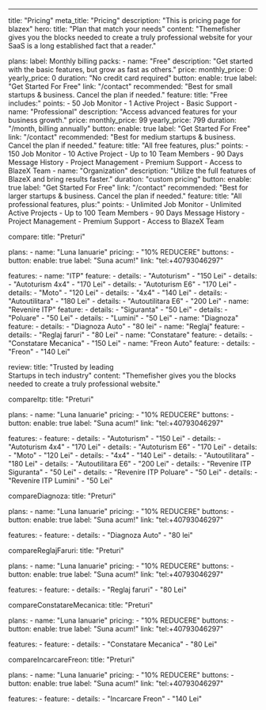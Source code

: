 ---
title: "Pricing"
meta_title: "Pricing"
description: "This is pricing page for blazex"
hero:
  title: "Plan that match your needs"
  content: "Themefisher gives you the blocks needed to create a truly professional website for your SaaS is a long established fact that a reader."

plans:
  label: Monthly billing
  packs:
    - name: "Free"
      description: "Get started with the basic features, but grow as fast as others."
      price:
        monthly_price: 0
        yearly_price: 0
      duration: "No credit card required"
      button:
        enable: true
        label: "Get Started For Free"
        link: "/contact"
      recommended: "Best for small startups & business. Cancel the plan if needed."
      feature:
        title: "Free includes:"
        points:
          - 50 Job Monitor
          - 1 Active Project
          - Basic Support
    - name: "Professional"
      description: "Access advanced features for your business growth."
      price:
        monthly_price: 99
        yearly_price: 799
      duration: "/month, billing annually"
      button:
        enable: true
        label: "Get Started For Free"
        link: "/contact"
      recommended: "Best for medium startups & business. Cancel the plan if needed."
      feature:
        title: "All free features, plus:"
        points:
          - 150 Job Monitor
          - 10 Active Project
          - Up to 10 Team Members
          - 90 Days Message History
          - Project Management
          - Premium Support
          - Access to BlazeX Team
    - name: "Organization"
      description: "Utilize the full features of BlazeX and bring results faster."
      duration: "custom pricing"
      button:
        enable: true
        label: "Get Started For Free"
        link: "/contact"
      recommended: "Best for larger startups & business. Cancel the plan if needed."
      feature:
        title: "All professional features, plus:"
        points:
          - Unlimited Job Monitor
          - Unlimited Active Projects
          - Up to 100 Team Members
          - 90 Days Message History
          - Project Management
          - Premium Support
          - Access to BlazeX Team

compare:
  title: "Preturi"

  plans:
    - name: "Luna Ianuarie"
  pricing:
    - "10% REDUCERE"
  buttons:
    - button:
        enable: true
        label: "Suna acum!"
        link: "tel:+40793046297"

  features:
    - name: "ITP"
      feature:
        - details:
            - "Autoturism"
            - "150 Lei"
        - details:
            - "Autoturism 4x4"
            - "170 Lei"
        - details:
            - "Autoturism E6"
            - "170 Lei"
        - details:
            - "Moto"
            - "120 Lei"
        - details:
            - "4x4"
            - "140 Lei"
        - details:
            - "Autoutilitara"
            - "180 Lei"
        - details:
            - "Autoutilitara E6"
            - "200 Lei"
    - name: "Revenire ITP"
      feature:
        - details:
            - "Siguranta"
            - "50 Lei"
        - details:
            - "Poluare"
            - "50 Lei"
        - details:
            - "Lumini"
            - "50 Lei"
    - name: "Diagnoza"
      feature:
        - details:
            - "Diagnoza Auto"
            - "80 lei"
    - name: "Reglaj"
      feature:
        - details:
            - "Reglaj faruri"
            - "80 Lei"
    - name: "Constatare"
      feature:
        - details:
            - "Constatare Mecanica"
            - "150 Lei"
    - name: "Freon Auto"
      feature:
        - details:
            - "Freon"
            - "140 Lei"

review:
  title: "Trusted by leading <br> Startups in tech industry"
  content: "Themefisher gives you the blocks needed to create a truly professional website."



compareItp:
  title: "Preturi"

  plans:
    - name: "Luna Ianuarie"
  pricing:
    - "10% REDUCERE"
  buttons:
    - button:
        enable: true
        label: "Suna acum!"
        link: "tel:+40793046297"

  features:
    - feature:
        - details:
            - "Autoturism"
            - "150 Lei"
        - details:
            - "Autoturism 4x4"
            - "170 Lei"
        - details:
            - "Autoturism E6"
            - "170 Lei"
        - details:
            - "Moto"
            - "120 Lei"
        - details:
            - "4x4"
            - "140 Lei"
        - details:
            - "Autoutilitara"
            - "180 Lei"
        - details:
            - "Autoutilitara E6"
            - "200 Lei"
        - details:
            - "Revenire ITP Siguranta"
            - "50 Lei"
        - details:
            - "Revenire ITP Poluare"
            - "50 Lei"
        - details:
            - "Revenire ITP Lumini"
            - "50 Lei"


compareDiagnoza:
  title: "Preturi"

  plans:
    - name: "Luna Ianuarie"
  pricing:
    - "10% REDUCERE"
  buttons:
    - button:
        enable: true
        label: "Suna acum!"
        link: "tel:+40793046297"

  features:
    - feature:
        - details:
            - "Diagnoza Auto"
            - "80 lei"

compareReglajFaruri:
  title: "Preturi"

  plans:
    - name: "Luna Ianuarie"
  pricing:
    - "10% REDUCERE"
  buttons:
    - button:
        enable: true
        label: "Suna acum!"
        link: "tel:+40793046297"

  features:
    - feature:
      - details:
        - "Reglaj faruri"
        - "80 Lei"

compareConstatareMecanica:
  title: "Preturi"

  plans:
    - name: "Luna Ianuarie"
  pricing:
    - "10% REDUCERE"
  buttons:
    - button:
        enable: true
        label: "Suna acum!"
        link: "tel:+40793046297"

  features:
    - feature:
      - details:
        - "Constatare Mecanica"
        - "80 Lei"

compareIncarcareFreon:
  title: "Preturi"

  plans:
    - name: "Luna Ianuarie"
  pricing:
    - "10% REDUCERE"
  buttons:
    - button:
        enable: true
        label: "Suna acum!"
        link: "tel:+40793046297"

  features:
    - feature:
      - details:
        - "Incarcare Freon"
        - "140 Lei"

